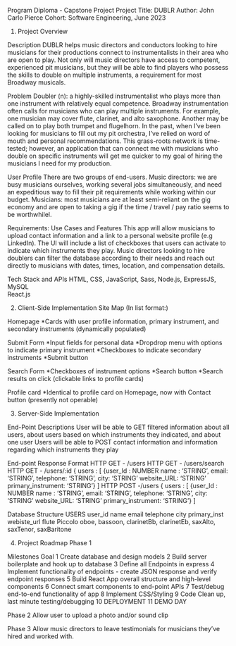 Program Diploma - Capstone Project
Project Title: DUBLR
Author:	John Carlo Pierce
Cohort: Software Engineering, June 2023


1. Project Overview

Description
DUBLR helps music directors and conductors looking to hire musicians for their productions connect to instrumentalists in their area who are open to play. Not only will music directors have access to competent, experienced pit musicians, but they will be able to find players who possess the skills to double on multiple instruments, a requirement for most Broadway musicals.

Problem
Doubler (n): a highly-skilled instrumentalist who plays more than one instrument with relatively equal competence.
Broadway instrumentation often calls for musicians who can play multiple instruments. For example, one musician may cover flute, clarinet, and alto saxophone. Another may be called on to play both trumpet and flugelhorn. In the past, when I’ve been looking for musicians to fill out my pit orchestra, I’ve relied on word of mouth and personal recommendations. This grass-roots network is time-tested; however, an application that can connect me with musicians who double on specific instruments will get me quicker to my goal of hiring the musicians I need for my production.

User Profile
There are two groups of end-users.
Music directors: we are busy musicians ourselves, working several jobs simultaneously, and need an expeditious way to fill their pit requirements while working within our budget.
Musicians: most musicians are at least semi-reliant on the gig economy and are open to taking a gig if the time / travel / pay ratio seems to be worthwhilel. 

Requirements: Use Cases and Features
This app will allow musicians to upload contact information and a link to a personal website profile (e.g LinkedIn). The UI will include a list of checkboxes that users can activate to indicate which instruments they play. Music directors looking to hire doublers can filter the database according to their needs and reach out directly to musicians with dates, times, location, and compensation details.

Tech Stack and APIs
HTML, CSS, JavaScript, Sass, Node.js, ExpressJS, MySQL  
React.js


2. Client-Side Implementation
Site Map (In list format:)

Homepage
*Cards with user profile information, primary instrument, and secondary instruments (dynamically populated)

Submit Form
*Input fields for personal data
*Dropdrop menu with options to indicate primary instrument
*Checkboxes to indicate secondary instruments
*Submit button

Search Form
*Checkboxes of instrument options
*Search button
*Search results on click (clickable links to profile cards)

Profile card
*Identical to profile card on Homepage, now with Contact button (presently not operable)


3. Server-Side Implementation

End-Point Descriptions
User will be able to GET filtered information about all users, about users based on which instruments they indicated, and about one user
Users will be able to POST contact information and information regarding which instruments they play

End-point
Response Format
HTTP GET - /users
HTTP GET - /users/search
HTTP GET - /users/:id 
{ users : [
{user_Id : NUMBER
name : ‘STRING’,
email: ‘STRING’,
telephone: ‘STRING’,
city: ‘STRING’
website_URL: ‘STRING’
primary_instrument: ‘STRING’}
]
HTTP POST -/users
{ users : [
{user_Id : NUMBER
name : ‘STRING’,
email: ‘STRING’,
telephone: ‘STRING’,
city: ‘STRING’
website_URL: ‘STRING’
primary_instrument: ‘STRING’}
]

Database Structure
USERS
user_id
name
email
telephone
city
primary_inst
webiste_url
flute
Piccolo
oboe,
bassoon,
clarinetBb,
clarinetEb,
saxAlto,
saxTenor,
saxBaritone
					

4. Project Roadmap
Phase 1

Milestones
Goal
1
Create database and design models
2
Build server boilerplate and hook up to database
3 
Define all Endpoints in express
4 
Implement functionality of endpoints - create JSON response and verify endpoint responses
5
Build React App overall structure and high-level components
6 
Connect smart components to end-point APIs
7 
Test/debug end-to-end functionality of app
8 
Implement CSS/Styling 
9
Code Clean up, last minute testing/debugging
10 
DEPLOYMENT
11
DEMO DAY


Phase 2
Allow user to upload a photo and/or sound clip

Phase 3
Allow music directors to leave testimonials for musicians they’ve hired and worked with.


